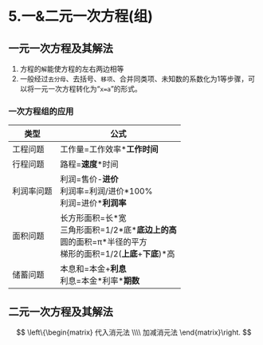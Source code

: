 # 5.一&二元一次方程(组)
## 一元一次方程及其解法
1. 方程的`解`能使方程的左右两边相等
2. 一般经过`去分母`、去括号、`移项`、合并同类项、未知数的系数化为1等步骤，可以将一元一次方程转化为“`x=a`”的形式。
### 一次方程组的应用
|类型|公式|
|-|-|
|工程问题|工作量=工作效率\***工作时间**|
|行程问题|路程=**速度**\*时间|
|利润率问题|利润=售价-**进价**<br>利润率=利润/进价\*100%<br>利润=进价\***利润率**|
|面积问题|长方形面积=长\*宽<br>三角形面积=1/2\*底\***底边上的高**<br>圆的面积=π\*半径的平方<br>梯形的面积=1/2(**上底**+**下底**)\*高|
|储蓄问题|本息和=本金+**利息**<br>利息=本金\*利率\***期数**|

## 二元一次方程及其解法
$$
\left\{\begin{matrix}
代入消元法 \\\\
加减消元法
\end{matrix}\right.
$$